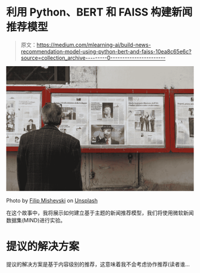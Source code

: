 # 利用 Python、BERT 和 FAISS 构建新闻推荐模型

> 原文：<https://medium.com/mlearning-ai/build-news-recommendation-model-using-python-bert-and-faiss-10ea8c65e6c?source=collection_archive---------0----------------------->

![](img/fdd29c74db2349211bf2d67711c142ef.png)

Photo by [Filip Mishevski](https://unsplash.com/@filipthedesigner?utm_source=medium&utm_medium=referral) on [Unsplash](https://unsplash.com?utm_source=medium&utm_medium=referral)

在这个故事中，我将展示如何建立基于主题的新闻推荐模型，我们将使用微软新闻数据集(MIND)进行实验。

# 提议的解决方案

提议的解决方案是基于内容级别的推荐，这意味着我不会考虑协作推荐(读者谁…